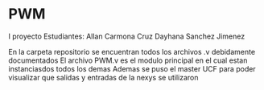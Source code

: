 # PWM
I proyecto
Estudiantes:
Allan Carmona Cruz 
Dayhana Sanchez Jimenez

En la carpeta repositorio se encuentran todos los archivos .v debidamente documentados
El archivo PWM.v es el modulo principal en el cual estan instanciasdos todos los demas
Ademas se puso el master UCF para poder visualizar que salidas y entradas de la nexys se utilizaron
